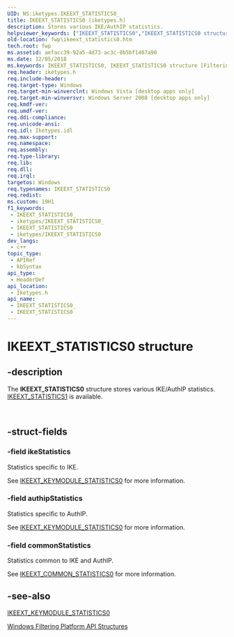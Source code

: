 ```yaml
---
UID: NS:iketypes.IKEEXT_STATISTICS0_
title: IKEEXT_STATISTICS0 (iketypes.h)
description: Stores various IKE/AuthIP statistics.
helpviewer_keywords: ["IKEEXT_STATISTICS0","IKEEXT_STATISTICS0 structure [Filtering]","fwp.ikeext_statistics0","iketypes/IKEEXT_STATISTICS0"]
old-location: fwp\ikeext_statistics0.htm
tech.root: fwp
ms.assetid: aefacc39-92a5-4d73-ac3c-0b5bf1407a90
ms.date: 12/05/2018
ms.keywords: IKEEXT_STATISTICS0, IKEEXT_STATISTICS0 structure [Filtering], fwp.ikeext_statistics0, iketypes/IKEEXT_STATISTICS0
req.header: iketypes.h
req.include-header: 
req.target-type: Windows
req.target-min-winverclnt: Windows Vista [desktop apps only]
req.target-min-winversvr: Windows Server 2008 [desktop apps only]
req.kmdf-ver: 
req.umdf-ver: 
req.ddi-compliance: 
req.unicode-ansi: 
req.idl: Iketypes.idl
req.max-support: 
req.namespace: 
req.assembly: 
req.type-library: 
req.lib: 
req.dll: 
req.irql: 
targetos: Windows
req.typenames: IKEEXT_STATISTICS0
req.redist: 
ms.custom: 19H1
f1_keywords:
 - IKEEXT_STATISTICS0_
 - iketypes/IKEEXT_STATISTICS0_
 - IKEEXT_STATISTICS0
 - iketypes/IKEEXT_STATISTICS0
dev_langs:
 - c++
topic_type:
 - APIRef
 - kbSyntax
api_type:
 - HeaderDef
api_location:
 - Iketypes.h
api_name:
 - IKEEXT_STATISTICS0_
 - IKEEXT_STATISTICS0
---
```


# IKEEXT_STATISTICS0 structure


## -description

The <b>IKEEXT_STATISTICS0</b> structure stores various IKE/AuthIP statistics.
[IKEEXT_STATISTICS1](/windows/desktop/api/iketypes/ns-iketypes-ikeext_statistics1) is available.</div><div> </div>

## -struct-fields

### -field ikeStatistics

Statistics specific to IKE.

See [IKEEXT_KEYMODULE_STATISTICS0](/windows/desktop/api/iketypes/ns-iketypes-ikeext_keymodule_statistics0) for more information.

### -field authipStatistics

Statistics specific to AuthIP.

See [IKEEXT_KEYMODULE_STATISTICS0](/windows/desktop/api/iketypes/ns-iketypes-ikeext_keymodule_statistics0) for more information.

### -field commonStatistics

Statistics common to IKE and AuthIP.

See [IKEEXT_COMMON_STATISTICS0](/windows/desktop/api/iketypes/ns-iketypes-ikeext_common_statistics0) for more information.

## -see-also

[IKEEXT_KEYMODULE_STATISTICS0](/windows/desktop/api/iketypes/ns-iketypes-ikeext_keymodule_statistics0)



<a href="/windows/desktop/FWP/fwp-structs">Windows Filtering Platform  API Structures</a>

